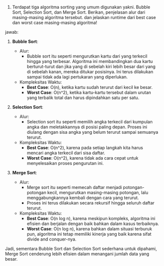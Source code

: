 1. Terdapat tiga algoritma sorting yang umum digunakan yakni. Bubble Sort, Selection Sort, dan Merge Sort. Berikan, penjelasan alur dari masing-masing algoritma tersebut. dan jelaskan runtime dari best case dan worst case masing-masing algoritma!

jawab: 

1. **Bubble Sort**:
   - Alur:
     - Bubble sort itu seperti mengurutkan kartu dari yang terkecil hingga yang terbesar. Algoritma ini membandingkan dua kartu berturut-turut dan jika yang di sebelah kiri lebih besar dari yang di sebelah kanan, mereka ditukar posisinya. Ini terus dilakukan sampai tidak ada lagi pertukaran yang diperlukan.
   - Kompleksitas Waktu:
     - **Best Case**: O(n), ketika kartu sudah terurut dari kecil ke besar.
     - **Worst Case**: O(n^2), ketika kartu-kartu tersebut dalam urutan yang terbalik total dan harus dipindahkan satu per satu.

2. **Selection Sort**:
   - Alur:
     - Selection sort itu seperti memilih angka terkecil dari kumpulan angka dan meletakkannya di posisi paling depan. Proses ini diulang dengan sisa angka yang belum terurut sampai semuanya terurut.
   - Kompleksitas Waktu:
     - **Best Case**: O(n^2), karena pada setiap langkah kita harus mencari angka terkecil dari sisa daftar.
     - **Worst Case**: O(n^2), karena tidak ada cara cepat untuk menyelesaikan proses pengurutan ini.

3. **Merge Sort**:
   - Alur:
     - Merge sort itu seperti memecah daftar menjadi potongan-potongan kecil, mengurutkan masing-masing potongan, lalu menggabungkannya kembali dengan cara yang terurut.
     - Proses ini terus dilakukan secara rekursif hingga seluruh daftar terurut.
   - Kompleksitas Waktu:
     - **Best Case**: O(n log n), karena meskipun kompleks, algoritma ini efisien dan berjalan dengan baik bahkan dalam kasus terbaiknya.
     - **Worst Case**: O(n log n), karena bahkan dalam situasi terburuk pun, algoritma ini tetap memiliki kinerja yang baik karena sifat divide and conquer-nya.

Jadi, sementara Bubble Sort dan Selection Sort sederhana untuk dipahami, Merge Sort cenderung lebih efisien dalam menangani jumlah data yang besar.
